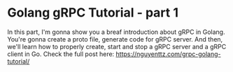 # Golang gRPC Tutorial - part 1
In this part, I'm gonna show you a breaf introduction about gRPC in Golang. You're gonna create a proto file, generate code for gRPC server.
And then, we'll learn how to properly create, start and stop a gRPC server and a gRPC client in Go.
Check the full post here:
https://nguyenttz.com/grpc-golang-tutorial/
